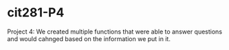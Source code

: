 # cit281-P4
Project 4: We created multiple functions that were able to answer questions and would cahnged based on the information we put in it. 
